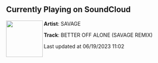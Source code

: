 ## Currently Playing on SoundCloud

[<img align="left" width="100" src="https://i1.sndcdn.com/artworks-VaoXy7U4AFVlHaH4-asoCkQ-t500x500.jpg">](https://soundcloud.com/savagef80/better-off-alone-savage-remix)

**Artist**: SAVAGE 

**Track**: BETTER OFF ALONE (SAVAGE REMIX)

Last updated at 06/19/2023 11:02
